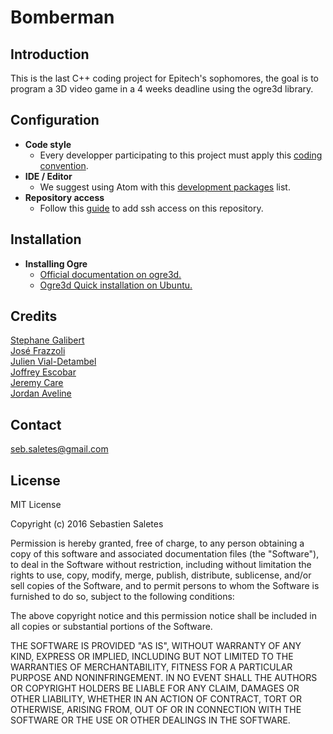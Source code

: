 # Bomberman

## Introduction

This is the last C++ coding project for Epitech's sophomores, 
the goal is to program a 3D video game in a 4 weeks deadline using the ogre3d library.

## Configuration
* **Code style**
  * Every developper participating to this project must apply this [coding convention](https://github.com/seb-saletes/bomberman/wiki/Code-Convention).
* **IDE / Editor**
  * We suggest using Atom with this [development packages](https://github.com/seb-saletes/bomberman/wiki/Atom-dev-package) list.
* **Repository access**
  * Follow this [guide](https://help.github.com/articles/generating-an-ssh-key/) to add ssh access on this repository.

## Installation
* **Installing Ogre**
  * [Official documentation on ogre3d.](http://www.ogre3d.org/docs/api/1.9/)
  * [Ogre3d Quick installation on Ubuntu.](https://github.com/seb-saletes/bomberman/wiki/Quick-install-ogre-3d-ubuntu)


## Credits
[Stephane Galibert](https://github.com/Stephouuu)  
[José Frazzoli](https://github.com/FrazzoJ)  
[Julien Vial-Detambel](https://github.com/Julien-Vial-Detambel)  
[Joffrey Escobar](https://github.com/Escobaj)  
[Jeremy Care](https://github.com/jeremycare)  
[Jordan Aveline](https://github.com/avelin-j)  
 
## Contact
  seb.saletes@gmail.com

## License
MIT License

Copyright (c) 2016 Sebastien Saletes

Permission is hereby granted, free of charge, to any person obtaining a copy
of this software and associated documentation files (the "Software"), to deal
in the Software without restriction, including without limitation the rights
to use, copy, modify, merge, publish, distribute, sublicense, and/or sell
copies of the Software, and to permit persons to whom the Software is
furnished to do so, subject to the following conditions:

The above copyright notice and this permission notice shall be included in all
copies or substantial portions of the Software.

THE SOFTWARE IS PROVIDED "AS IS", WITHOUT WARRANTY OF ANY KIND, EXPRESS OR
IMPLIED, INCLUDING BUT NOT LIMITED TO THE WARRANTIES OF MERCHANTABILITY,
FITNESS FOR A PARTICULAR PURPOSE AND NONINFRINGEMENT. IN NO EVENT SHALL THE
AUTHORS OR COPYRIGHT HOLDERS BE LIABLE FOR ANY CLAIM, DAMAGES OR OTHER
LIABILITY, WHETHER IN AN ACTION OF CONTRACT, TORT OR OTHERWISE, ARISING FROM,
OUT OF OR IN CONNECTION WITH THE SOFTWARE OR THE USE OR OTHER DEALINGS IN THE
SOFTWARE.
